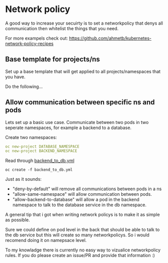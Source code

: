 # Network policy

A good way to increase your secuirty is to set a networkpolicy that denys all communication then whitelist the things that you need.

For more exampels check out: https://github.com/ahmetb/kubernetes-network-policy-recipes

## Base template for projects/ns

Set up a base template that will get applied to all projects/namespaces that you have.

Do the following...

## Allow communication between specific ns and pods

Lets set up a basic use case. Communicate between two pods in two seperate namespaces, for example a backend to a database.

Create two namespaces:

```yaml
oc new-project DATABASE_NAMESPACE
oc new-project BACKEND_NAMESPACE
```

Read through [backend_to_db.yml](backend_to_db.yml)

```oc create -f backend_to_db.yml```

Just as it sounds:

- "deny-by-default" will remove all communications between pods in a ns
- "allow-same-namespace" will allow communication between pods.
- "allow-backend-to-database" will allow a pod in the backend namespace to talk to the database service in the db namespace.

A general tip that i got when writing network policys is to make it as simple as possible.

Sure we could define on pod level in the back that should be able to talk to the db service but this will create so many networkpolicys. So i would recomend doing it on namepsace level.

To my knowladge there is currently no easy way to vizualice networkpolicy rules. If you do please create an issue/PR and provide that information :)
